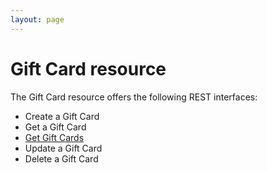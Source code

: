 ```yaml
---
layout: page
---
```


# Gift Card resource

The Gift Card resource offers the following REST interfaces:

* Create a Gift Card
* Get a Gift Card
* [Get Gift Cards](get-gift-cards.md)
* Update a Gift Card
* Delete a Gift Card
